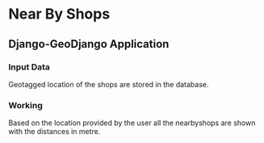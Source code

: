 # Near By Shops
## Django-GeoDjango Application


### Input Data
Geotagged location of the shops are stored in the database.


### Working
Based on the location provided by the user all the nearbyshops are shown with the distances in metre.





